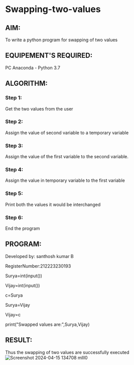 # Swapping-two-values
## AIM:
To write a python program for swapping of two values
## EQUIPEMENT'S REQUIRED: 
PC
Anaconda - Python 3.7
## ALGORITHM: 
### Step 1:
Get the two values from the user
### Step 2: 
Assign the value of second variable to a temporary variable 
### Step 3: 
Assign the value of the first variable to the second variable.
### Step 4:  
Assign the value in temporary variable to the first variable
### Step 5: 
Print both the values it would be interchanged
### Step 6: 
End the program
## PROGRAM:
Developed by: santhosh kumar B 

RegisterNumber:212223230193

Surya=int(input())

Vijay=int(input())

c=Surya

Surya=Vijay

Vijay=c

print("Swapped values are:",Surya,Vijay)




## RESULT:
Thus the swapping of two values are successfully executed
![Screenshot 2024-04-15 134708 mlll0](https://github.com/Santhoshstudent/Swapping-two-values/assets/145446853/76ba3d6d-ea07-418f-b5f8-84ba62ca18a1)




